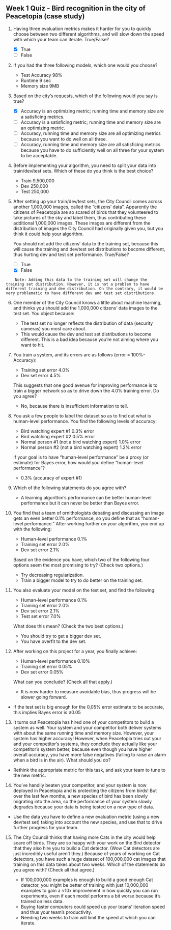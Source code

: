 ## Week 1 Quiz - Bird recognition in the city of Peacetopia (case study)

1. Having three evaluation metrics makes it harder for you to quickly choose between two different algorithms, and will slow down the speed with which your team can iterate. True/False?

    - [x] True
    - [ ] False

2. If you had the three following models, which one would you choose?

    - Test Accuracy 98%
    - Runtime 9 sec
    - Memory size 9MB

3. Based on the city’s requests, which of the following would you say is true?

    - [x] Accuracy is an optimizing metric; running time and memory size are a satisficing metrics.
    - [ ] Accuracy is a satisficing metric; running time and memory size are an optimizing metric.
    - [ ] Accuracy, running time and memory size are all optimizing metrics because you want to do well on all three.
    - [ ] Accuracy, running time and memory size are all satisficing metrics because you have to do sufficiently well on all three for your system to be acceptable.

4. Before implementing your algorithm, you need to split your data into train/dev/test sets. Which of these do you think is the best choice?

    - Train 9,500,000  
    - Dev 250,000
    - Test 250,000

5. After setting up your train/dev/test sets, the City Council comes across another 1,000,000 images, called the “citizens’ data”. Apparently the citizens of Peacetopia are so scared of birds that they volunteered to take pictures of the sky and label them, thus contributing these additional 1,000,000 images. These images are different from the distribution of images the City Council had originally given you, but you think it could help your algorithm.

   You should not add the citizens’ data to the training set, because this will cause the training and dev/test set distributions to become different, thus hurting dev and test set performance. True/False?

    - [ ] True
    - [x] False

```
    Note: Adding this data to the training set will change the training set distribution. However, it is not a problem to have different training and dev distribution. On the contrary, it would be very problematic to have different dev and test set distributions.
```

6. One member of the City Council knows a little about machine learning, and thinks you should add the 1,000,000 citizens’ data images to the test set. You object because:

    - The test set no longer reflects the distribution of data (security cameras) you most care about.
    - This would cause the dev and test set distributions to become different. This is a bad idea because you’re not aiming where you want to hit.

7. You train a system, and its errors are as follows (error = 100%-Accuracy):

    - Training set error 4.0%
    - Dev set error 4.5%

    This suggests that one good avenue for improving performance is to train a bigger network so as to drive down the 4.0% training error. Do you agree?

    - No, because there is insufficient information to tell.

8. You ask a few people to label the dataset so as to find out what is human-level performance. You find the following levels of accuracy:

    - Bird watching expert #1 0.3% error
    - Bird watching expert #2 0.5% error
    - Normal person #1 (not a bird watching expert) 1.0% error
    - Normal person #2 (not a bird watching expert) 1.2% error

    If your goal is to have “human-level performance” be a proxy (or estimate) for Bayes error, how would you define “human-level performance”?

    - 0.3% (accuracy of expert #1)

9. Which of the following statements do you agree with?

   - A learning algorithm’s performance can be better human-level performance but it can never be better than Bayes error.

10. You find that a team of ornithologists debating and discussing an image gets an even better 0.1% performance, so you define that as “human-level performance.” After working further on your algorithm, you end up with the following:

    - Human-level performance 0.1%
    - Training set error 2.0%
    - Dev set error 2.1%

    Based on the evidence you have, which two of the following four options seem the most promising to try? (Check two options.)

    - Try decreasing regularization.
    - Train a bigger model to try to do better on the training set.

11. You also evaluate your model on the test set, and find the following:

    - Human-level performance 0.1%
    - Training set error 2.0%
    - Dev set error 2.1%
    - Test set error 7.0%

    What does this mean? (Check the two best options.)

    - You should try to get a bigger dev set.
    - You have overfit to the dev set.

12. After working on this project for a year, you finally achieve:

    - Human-level performance 0.10%
    - Training set error 0.05%
    - Dev set error 0.05%

    What can you conclude? (Check all that apply.)

    - It is now harder to measure avoidable bias, thus progress will be slower going forward.

- If the test set is big enough for the 0,05% error estimate to be accurate, this implies Bayes error is ≤0.05

13. It turns out Peacetopia has hired one of your competitors to build a system as well. Your system and your competitor both deliver systems with about the same running time and memory size. However, your system has higher accuracy! However, when Peacetopia tries out your and your competitor’s systems, they conclude they actually like your competitor’s system better, because even though you have higher overall accuracy, you have more false negatives (failing to raise an alarm when a bird is in the air). What should you do?

- Rethink the appropriate metric for this task, and ask your team to tune to the new metric.

14. You’ve handily beaten your competitor, and your system is now deployed in Peacetopia and is protecting the citizens from birds! But over the last few months, a new species of bird has been slowly migrating into the area, so the performance of your system slowly degrades because your data is being tested on a new type of data.

- Use the data you have to define a new evaluation metric (using a new dev/test set) taking into account the new species, and use that to drive further progress for your team.

15. The City Council thinks that having more Cats in the city would help scare off birds. They are so happy with your work on the Bird detector that they also hire you to build a Cat detector. (Wow Cat detectors are just incredibly useful aren’t they.) Because of years of working on Cat detectors, you have such a huge dataset of 100,000,000 cat images that training on this data takes about two weeks. Which of the statements do you agree with? (Check all that agree.)

    - If 100,000,000 examples is enough to build a good enough Cat detector, you might be better of training with just 10,000,000 examples to gain a ≈10x improvement in how quickly you can run experiments, even if each model performs a bit worse because it’s trained on less data.
    - Buying faster computers could speed up your teams’ iteration speed and thus your team’s productivity.
    - Needing two weeks to train will limit the speed at which you can iterate.
